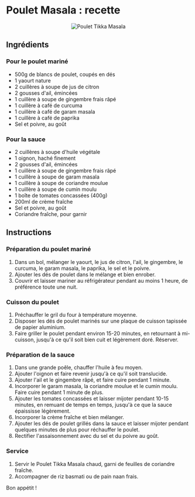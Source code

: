 # Poulet Masala : recette

<p align="center">
  <img src="https://static.750g.com/images/1200-630/799b9a9d4e3d6bae72e69e3e826ccea0/poulet-tikka-massala.jpeg" alt="Poulet Tikka Masala">
</p>

## Ingrédients

### Pour le poulet mariné

- 500g de blancs de poulet, coupés en dés
- 1 yaourt nature
- 2 cuillères à soupe de jus de citron
- 2 gousses d'ail, émincées
- 1 cuillère à soupe de gingembre frais râpé
- 1 cuillère à café de curcuma
- 1 cuillère à café de garam masala
- 1 cuillère à café de paprika
- Sel et poivre, au goût

### Pour la sauce

- 2 cuillères à soupe d'huile végétale
- 1 oignon, haché finement
- 2 gousses d'ail, émincées
- 1 cuillère à soupe de gingembre frais râpé
- 1 cuillère à soupe de garam masala
- 1 cuillère à soupe de coriandre moulue
- 1 cuillère à soupe de cumin moulu
- 1 boîte de tomates concassées (400g)
- 200ml de crème fraîche
- Sel et poivre, au goût
- Coriandre fraîche, pour garnir

## Instructions

### Préparation du poulet mariné

1. Dans un bol, mélanger le yaourt, le jus de citron, l'ail, le gingembre, le curcuma, le garam masala, le paprika, le sel et le poivre.
2. Ajouter les dés de poulet dans le mélange et bien enrober.
3. Couvrir et laisser mariner au réfrigérateur pendant au moins 1 heure, de préférence toute une nuit.

### Cuisson du poulet

1. Préchauffer le gril du four à température moyenne.
2. Disposer les dés de poulet marinés sur une plaque de cuisson tapissée de papier aluminium.
3. Faire griller le poulet pendant environ 15-20 minutes, en retournant à mi-cuisson, jusqu'à ce qu'il soit bien cuit et légèrement doré. Réserver.

### Préparation de la sauce

1. Dans une grande poêle, chauffer l'huile à feu moyen.
2. Ajouter l'oignon et faire revenir jusqu'à ce qu'il soit translucide.
3. Ajouter l'ail et le gingembre râpé, et faire cuire pendant 1 minute.
4. Incorporer le garam masala, la coriandre moulue et le cumin moulu. Faire cuire pendant 1 minute de plus.
5. Ajouter les tomates concassées et laisser mijoter pendant 10-15 minutes, en remuant de temps en temps, jusqu'à ce que la sauce épaississe légèrement.
6. Incorporer la crème fraîche et bien mélanger.
7. Ajouter les dés de poulet grillés dans la sauce et laisser mijoter pendant quelques minutes de plus pour réchauffer le poulet.
8. Rectifier l'assaisonnement avec du sel et du poivre au goût.

### Service

1. Servir le Poulet Tikka Masala chaud, garni de feuilles de coriandre fraîche.
2. Accompagner de riz basmati ou de pain naan frais.

Bon appétit !
